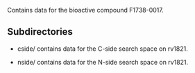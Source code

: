 Contains data for the bioactive compound F1738-0017.

## Subdirectories

- cside/ contains data for the C-side search space on rv1821.

- nside/ contains data for the N-side search space on rv1821.

